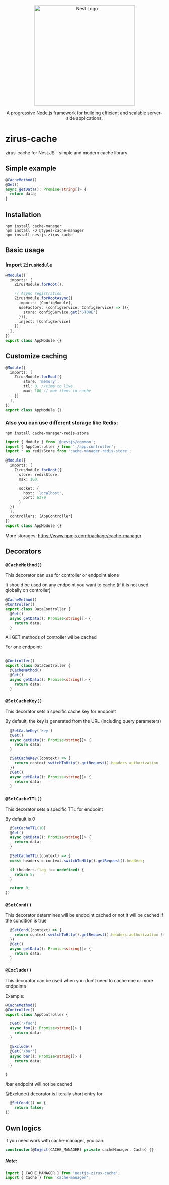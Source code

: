 
<p align="center">
  <a href="http://nestjs.com/" target="blank"><img src="https://nestjs.com/img/logo_text.svg" width="320" alt="Nest Logo" /></a>
</p>
<p align="center">
  A progressive <a href="http://nodejs.org" target="_blank">Node.js</a> framework for building efficient and scalable server-side applications.
</p>


# zirus-cache
zirus-cache for Nest.JS - simple and modern cache library

## Simple example

```typescript
@CacheMethod()
@Get()
async getData(): Promise<string[]> {
  return data;
}

```

## Installation

```shell
npm install cache-manager
npm install -D @types/cache-manager
npm install nestjs-zirus-cache
```


## Basic usage

### Import `ZirusModule`

```typescript
@Module({
  imports: [
    ZirusModule.forRoot(),

    // Async registration
    ZirusModule.forRootAsync({
      imports: [ConfigModule],
      useFactory: (configService: ConfigService) => (({
        store: configService.get('STORE')
      })),
      inject: [ConfigService]
    }),
  ],
})
export class AppModule {}

```



## Customize caching


```typescript
@Module({
  imports: [
    ZirusModule.forRoot({
        store: 'memory', 
        ttl: 0, //time to live 
        max: 100 // max items in cache
    })
  ],
})
export class AppModule {}

```

### Also you can use different storage like Redis:

```shell
npm install cache-manager-redis-store
```

```typescript
import { Module } from '@nestjs/common';
import { AppController } from './app.controller';
import * as redisStore from 'cache-manager-redis-store';

@Module({
  imports: [
    ZirusModule.forRoot({
      store: redisStore,
      max: 100,

      socket: {
        host: 'localhost',
        port: 6379
      }
  })
  ],
  controllers: [AppController]
})
export class AppModule {}
```

More storages: https://www.npmjs.com/package/cache-manager

## Decorators

### `@CacheMethod()`

This decorator can use for controller or endpoint alone

It should be used on any endpoint you want to cache (if it is not used globally on controller)

```typescript
@CacheMethod()
@Controller()
export class DataController {
  @Get()
  async getData(): Promise<string[]> {
    return data;
  }

```

All GET methods of controller wil be cached

For one endpoint:

```typescript

@Controller()
export class DataController {
  @CacheMethod()
  @Get()
  async getData(): Promise<string[]> {
    return data;
  }

```

### `@SetCacheKey()`

This decorator sets a specific cache key for endpoint

By default, the key is generated from the URL (including query parameters)


```typescript
  @SetCacheKey('key')
  @Get()
  async getData(): Promise<string[]> {
    return data;
  }
```

```typescript
  @SetCacheKey((context) => {
    return context.switchToHttp().getRequest().headers.authorization
  })
  @Get()
  async getData(): Promise<string[]> {
    return data;
  }

```

### `@SetCacheTTL()`

This decorator sets a specific TTL for endpoint

By default is 0


```typescript
  @SetCacheTTL(10)
  @Get()
  async getData(): Promise<string[]> {
    return data;
  }
```

```typescript
  @SetCacheTTL((context) => {
  const headers = context.switchToHttp().getRequest().headers;

  if (headers.flag !== undefined) {
    return 5;
  }

  return 0;
})

```


### `@SetCond()`

This decorator determines will be endpoint cached or not
It will be cached if the condition is true

```typescript
  @SetCond((context) => {
    return context.switchToHttp().getRequest().headers.authorization !== undefined
  })
  @Get()
  async getData(): Promise<string[]> {
    return data;
  }
```

### `@Exclude()`
This decorator can be used when you don't need to cache one or more endpoints

Example:

```typescript
@CacheMethod()
@Controller()
export class AppController {

  @Get('/foo')
  async foo(): Promise<string[]> {
    return data;
  }

  @Exclude()
  @Get('/bar')
  async bar(): Promise<string[]> {
    return data;
  }

}

```

/bar endpoint will not be cached

@Exclude() decorator is literally short entry for

```typescript
  @SetCond(() => {
    return false;
})

```

## Own logics

if you need work with cache-manager, you can:

```typescript
constructor(@Inject(CACHE_MANAGER) private cacheManager: Cache) {}
```

##### Note: 

```typescript
import { CACHE_MANAGER } from 'nestjs-zirus-cache';
import { Cache } from 'cache-manager';
```
